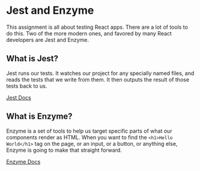 # Jest and Enzyme
This assignment is all about testing React apps.  There are a lot of tools to do this.  Two of the more modern ones, and favored by many React developers are Jest and Enzyme.

## What is Jest?
Jest runs our tests.  It watches our project for any specially named files, and reads the tests that we write from them.  It then outputs the result of those tests back to us.

[Jest Docs](https://jestjs.io/docs/en/getting-started)


## What is Enzyme?
Enzyme is a set of tools to help us target specific parts of what our components render as HTML.  When you want to find the ```<h1>Hello World</h1>``` tag on the page, or an input, or a button, or anything else, Enzyme is going to make that straight forward.

[Enzyme Docs](https://airbnb.io/enzyme/docs/api/)
